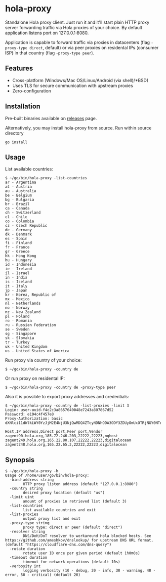# hola-proxy

Standalone Hola proxy client. Just run it and it'll start plain HTTP proxy server forwarding traffic via Hola proxies of your choice. By default application listens port on 127.0.0.1:8080.

Application is capable to forward traffic via proxies in datacenters (flag `-proxy-type direct`, default) or via peer proxies on residental IPs (consumer ISP) in that country (flag `-proxy-type peer`).

## Features

* Cross-platform (Windows/Mac OS/Linux/Android (via shell)/\*BSD)
* Uses TLS for secure communication with upstream proxies
* Zero-configuration

## Installation

Pre-built binaries available on [releases](https://github.com/Snawoot/hola-proxy/releases/latest) page.

Alternatively, you may install hola-proxy from source. Run within source directory

```
go install
```

## Usage

List available countries:

```
$ ~/go/bin/hola-proxy -list-countries
ar - Argentina
at - Austria
au - Australia
be - Belgium
bg - Bulgaria
br - Brazil
ca - Canada
ch - Switzerland
cl - Chile
co - Colombia
cz - Czech Republic
de - Germany
dk - Denmark
es - Spain
fi - Finland
fr - France
gr - Greece
hk - Hong Kong
hu - Hungary
id - Indonesia
ie - Ireland
il - Israel
in - India
is - Iceland
it - Italy
jp - Japan
kr - Korea, Republic of
mx - Mexico
nl - Netherlands
no - Norway
nz - New Zealand
pl - Poland
ro - Romania
ru - Russian Federation
se - Sweden
sg - Singapore
sk - Slovakia
tr - Turkey
uk - United Kingdom
us - United States of America
```

Run proxy via country of your choice:

```
$ ~/go/bin/hola-proxy -country de
```

Or run proxy on residental IP:

```
$ ~/go/bin/hola-proxy -country de -proxy-type peer
```

Also it is possible to export proxy addresses and credentials:

```
$ ~/go/bin/hola-proxy -country de -list-proxies -limit 3
Login: user-uuid-f4c2c3a8657640048e7243a807867d52
Password: e194c4f457e0
Proxy-Authorization: basic dXNlci11dWlkLWY0YzJjM2E4NjU3NjQwMDQ4ZTcyNDNhODA3ODY3ZDUyOmUxOTRjNGY0NTdlMA==

Host,IP address,Direct port,Peer port,Vendor
zagent90.hola.org,185.72.246.203,22222,22223,nqhost
zagent249.hola.org,165.22.80.107,22222,22223,digitalocean
zagent248.hola.org,165.22.65.3,22222,22223,digitalocean
```

## Synopsis

```
$ ~/go/bin/hola-proxy -h
Usage of /home/user/go/bin/hola-proxy:
  -bind-address string
    	HTTP proxy listen address (default "127.0.0.1:8080")
  -country string
    	desired proxy location (default "us")
  -limit uint
    	amount of proxies in retrieved list (default 3)
  -list-countries
    	list available countries and exit
  -list-proxies
    	output proxy list and exit
  -proxy-type string
    	proxy type: direct or peer (default "direct")
  -resolver string
    	DNS/DoH/DoT resolver to workaround Hola blocked hosts. See https://github.com/ameshkov/dnslookup/ for upstream DNS URL format. (default "https://cloudflare-dns.com/dns-query")
  -rotate duration
    	rotate user ID once per given period (default 1h0m0s)
  -timeout duration
    	timeout for network operations (default 10s)
  -verbosity int
    	logging verbosity (10 - debug, 20 - info, 30 - warning, 40 - error, 50 - critical) (default 20)

```
